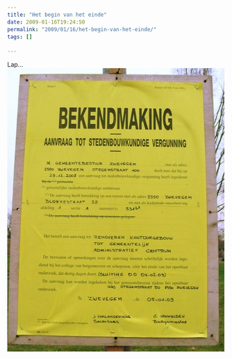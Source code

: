 ```yaml
---
title: "Het begin van het einde"
date: 2009-01-16T19:24:50
permalink: "2009/01/16/het-begin-van-het-einde/"
tags: []

---
```

Lap…  
![Lap](/images/blog/2009/01/3201241241_6c4c493b1a_b.jpg)
